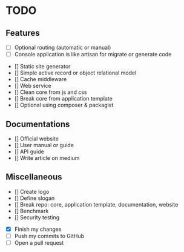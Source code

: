 # TODO

## Features
- [ ] Optional routing (automatic or manual)
- [ ] Console application is like artisan for migrate or generate code
- [] Static site generator
- [] Simple active record or object relational model
- [] Cache middleware
- [] Web service
- [] Clean core from js and css
- [] Break core from application template
- [] Optional using composer & packagist

## Documentations
- [] Official website
- [] User manual or guide
- [] API guide
- [] Write article on medium

## Miscellaneous
- [] Create logo
- [] Define slogan
- [] Break repo: core, application template, documentation, website
- [] Benchmark
- [] Security testing

- [x] Finish my changes
- [ ] Push my commits to GitHub
- [ ] Open a pull request
